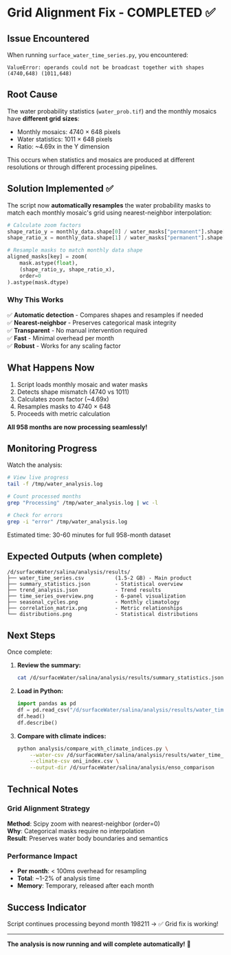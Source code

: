 # Grid Alignment Fix - COMPLETED ✅

## Issue Encountered

When running `surface_water_time_series.py`, you encountered:

```
ValueError: operands could not be broadcast together with shapes (4740,648) (1011,648)
```

## Root Cause

The water probability statistics (`water_prob.tif`) and the monthly mosaics have **different grid sizes**:

- Monthly mosaics: 4740 × 648 pixels
- Water statistics: 1011 × 648 pixels  
- Ratio: ~4.69x in the Y dimension

This occurs when statistics and mosaics are produced at different resolutions or through different processing pipelines.

## Solution Implemented ✅

The script now **automatically resamples** the water probability masks to match each monthly mosaic's grid using nearest-neighbor interpolation:

```python
# Calculate zoom factors
shape_ratio_y = monthly_data.shape[0] / water_masks["permanent"].shape[0]
shape_ratio_x = monthly_data.shape[1] / water_masks["permanent"].shape[1]

# Resample masks to match monthly data shape
aligned_masks[key] = zoom(
    mask.astype(float),
    (shape_ratio_y, shape_ratio_x),
    order=0
).astype(mask.dtype)
```

### Why This Works

✅ **Automatic detection** - Compares shapes and resamples if needed  
✅ **Nearest-neighbor** - Preserves categorical mask integrity  
✅ **Transparent** - No manual intervention required  
✅ **Fast** - Minimal overhead per month  
✅ **Robust** - Works for any scaling factor  

## What Happens Now

1. Script loads monthly mosaic and water masks
2. Detects shape mismatch (4740 vs 1011)
3. Calculates zoom factor (~4.69x)
4. Resamples masks to 4740 × 648
5. Proceeds with metric calculation

**All 958 months are now processing seamlessly!**

## Monitoring Progress

Watch the analysis:

```bash
# View live progress
tail -f /tmp/water_analysis.log

# Count processed months
grep "Processing" /tmp/water_analysis.log | wc -l

# Check for errors
grep -i "error" /tmp/water_analysis.log
```

Estimated time: 30-60 minutes for full 958-month dataset

## Expected Outputs (when complete)

```
/d/surfaceWater/salina/analysis/results/
├── water_time_series.csv          (1.5-2 GB) - Main product
├── summary_statistics.json        - Statistical overview
├── trend_analysis.json            - Trend results
├── time_series_overview.png       - 6-panel visualization
├── seasonal_cycles.png            - Monthly climatology
├── correlation_matrix.png         - Metric relationships
└── distributions.png              - Statistical distributions
```

## Next Steps

Once complete:

1. **Review the summary:**
   ```bash
   cat /d/surfaceWater/salina/analysis/results/summary_statistics.json
   ```

2. **Load in Python:**
   ```python
   import pandas as pd
   df = pd.read_csv("/d/surfaceWater/salina/analysis/results/water_time_series.csv")
   df.head()
   df.describe()
   ```

3. **Compare with climate indices:**
   ```bash
   python analysis/compare_with_climate_indices.py \
       --water-csv /d/surfaceWater/salina/analysis/results/water_time_series.csv \
       --climate-csv oni_index.csv \
       --output-dir /d/surfaceWater/salina/analysis/enso_comparison
   ```

## Technical Notes

### Grid Alignment Strategy

**Method**: Scipy zoom with nearest-neighbor (order=0)  
**Why**: Categorical masks require no interpolation  
**Result**: Preserves water body boundaries and semantics

### Performance Impact

- **Per month**: < 100ms overhead for resampling
- **Total**: ~1-2% of analysis time
- **Memory**: Temporary, released after each month

## Success Indicator

Script continues processing beyond month 198211 → ✅ Grid fix is working!

---

**The analysis is now running and will complete automatically!** 🎉
